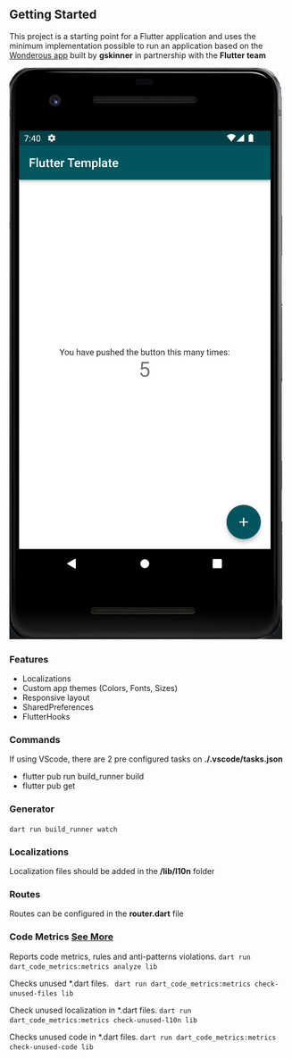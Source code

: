 ## Getting Started

This project is a starting point for a Flutter application and uses the minimum implementation possible to run an application based on the [Wonderous app](https://github.com/gskinnerTeam/flutter-wonderous-app) built by **gskinner** in partnership with the **Flutter team**



![Hello World Sample](doc/images/image1.png "Hello World Sample")



### Features
- Localizations
- Custom app themes (Colors, Fonts, Sizes)
- Responsive layout
- SharedPreferences
- FlutterHooks



### Commands

If using VScode, there are 2 pre configured tasks on **./.vscode/tasks.json**
- flutter pub run build_runner build
- flutter pub get


### Generator
```dart run build_runner watch```

### Localizations
Localization files should be added in the **/lib/l10n** folder

### Routes
Routes can be configured in the **router.dart** file


### Code Metrics [See More](https://pub.dev/packages/dart_code_metrics)

Reports code metrics, rules and anti-patterns violations.
```dart run dart_code_metrics:metrics analyze lib```

Checks unused *.dart files.
```	dart run dart_code_metrics:metrics check-unused-files lib```

Check unused localization in *.dart files.
```dart run dart_code_metrics:metrics check-unused-l10n lib```

Checks unused code in *.dart files.
```dart run dart_code_metrics:metrics check-unused-code lib```